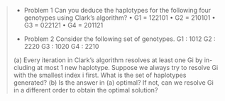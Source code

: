 >- Problem 1
>Can you deduce the haplotypes for the following four genotypes using
>Clark’s algorithm?
>• G1 = 122101
>• G2 = 210101
>• G3 = 022121
>• G4 = 201121 
>
>- Problem 2
>Consider the following set of genotypes.
>G1 : 1012
>G2 : 2220
>G3 : 1020
>G4 : 2210
>
>(a) Every iteration in Clark’s algorithm resolves at least one Gi by in-
>cluding at most 1 new haplotype. Suppose we always try to resolve Gi
>with the smallest index i first. What is the set of haplotypes generated?
>(b) Is the answer in (a) optimal? If not, can we resolve Gi in a different
>order to obtain the optimal solution?
